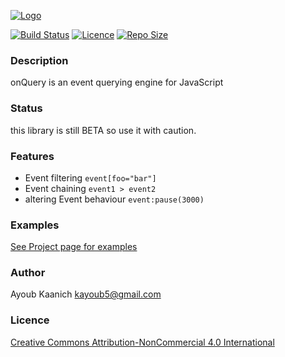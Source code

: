 [![Logo](http://kayoub5.github.io/onQuery/images/logo.png)](http://kayoub5.github.io/onQuery/)

[![Build Status](https://img.shields.io/travis/kayoub5/onQuery.png)](https://travis-ci.org/kayoub5/onQuery)
[![Licence](https://img.shields.io/badge/licence-CC--BY--NC--4.0-yellow.png)](http://creativecommons.org/licenses/by-nc/4.0/)
[![Repo Size](https://reposs.herokuapp.com/?path=kayoub5/onQuery)](#)


### Description ###
onQuery is an event querying engine for JavaScript


### Status ###
this library is still BETA so use it with caution. 


### Features ###
* Event filtering
`event[foo="bar"]`
* Event chaining 
`event1 > event2`
* altering Event behaviour `event:pause(3000)`


### Examples ###
[See Project page for examples](http://kayoub5.github.io/onQuery/#examples)


### Author ###
Ayoub Kaanich kayoub5@gmail.com


### Licence ###
[Creative Commons Attribution-NonCommercial 4.0 International](http://creativecommons.org/licenses/by-nc/4.0/)
